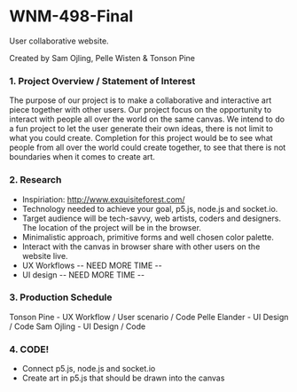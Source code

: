 WNM-498-Final
=============

User collaborative website.

Created by Sam Ojling, Pelle Wisten & Tonson Pine

### 1. Project Overview / Statement of Interest
The purpose of our project is to make a collaborative and interactive art piece together with other users. Our project focus on the opportunity to interact with people all over the world on the same canvas. We intend to do a fun project to let the user generate their own ideas, there is not limit to what you could create. Completion for this project would be to see what people from all over the world could create together, to see that there is not boundaries when it comes to create art.

### 2. Research
* Inspiriation: http://www.exquisiteforest.com/
* Technology needed to achieve your goal, p5.js, node.js and socket.io.
* Target audience will be tech-savvy, web artists, coders and designers. The location of the project will be in the browser.
* Minimalistic approach, primitive forms and well chosen color palette.
* Interact with the canvas in browser share with other users on the website live.
* UX Workflows -- NEED MORE TIME --
* UI design -- NEED MORE TIME --

### 3. Production Schedule
Tonson Pine - UX Workflow / User scenario / Code
Pelle Elander - UI Design / Code
Sam Ojling - UI Design / Code

### 4. CODE!
* Connect p5.js, node.js and socket.io
* Create art in p5.js that should be drawn into the canvas 



